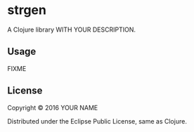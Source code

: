 # strgen

A Clojure library WITH YOUR DESCRIPTION.

## Usage

FIXME

## License

Copyright © 2016 YOUR NAME

Distributed under the Eclipse Public License, same as Clojure.

